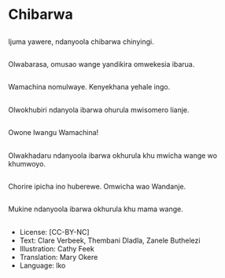 # Chibarwa

##
Ijuma yawere,
ndanyoola chibarwa
chinyingi.

##
Olwabarasa, omusao
wange yandikira
omwekesia ibarua.

##
Wamachina
nomulwaye.
Kenyekhana yehale
ingo.

##
Olwokhubiri ndanyola
ibarwa ohurula
mwisomero lianje.

##
Owone lwangu
Wamachina!

##
Olwakhadaru ndanyoola
ibarwa okhurula khu
mwicha wange wo
khumwoyo.

##
Chorire ipicha ino
huberewe.
Omwicha wao
Wandanje.

##
Mukine ndanyoola
ibarwa okhurula khu
mama wange.

##
* License: [CC-BY-NC]
* Text: Clare Verbeek, Thembani Dladla, Zanele Buthelezi
* Illustration: Cathy Feek
* Translation: Mary Okere
* Language: lko
